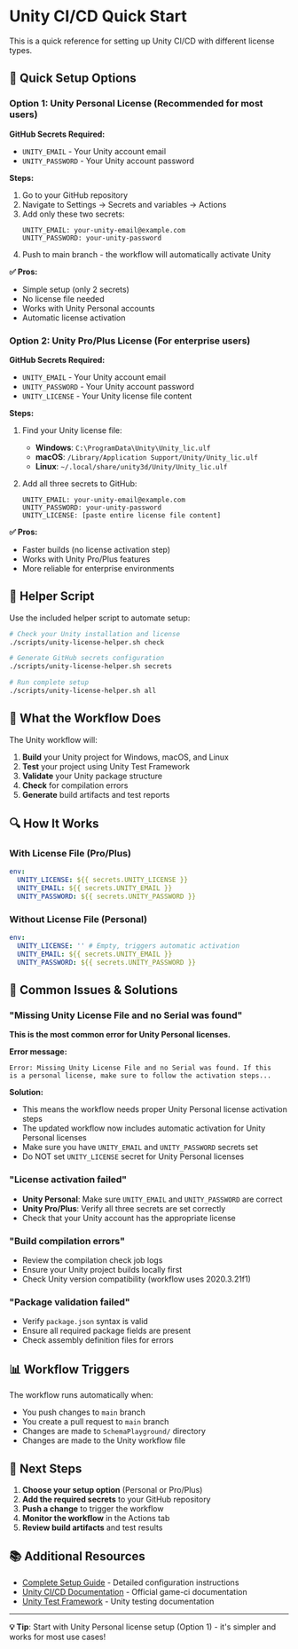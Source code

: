 # Unity CI/CD Quick Start

This is a quick reference for setting up Unity CI/CD with different license types.

## 🚀 Quick Setup Options

### Option 1: Unity Personal License (Recommended for most users)

**GitHub Secrets Required:**
- `UNITY_EMAIL` - Your Unity account email
- `UNITY_PASSWORD` - Your Unity account password

**Steps:**
1. Go to your GitHub repository
2. Navigate to Settings → Secrets and variables → Actions
3. Add only these two secrets:
   ```
   UNITY_EMAIL: your-unity-email@example.com
   UNITY_PASSWORD: your-unity-password
   ```
4. Push to main branch - the workflow will automatically activate Unity

**✅ Pros:**
- Simple setup (only 2 secrets)
- No license file needed
- Works with Unity Personal accounts
- Automatic license activation

### Option 2: Unity Pro/Plus License (For enterprise users)

**GitHub Secrets Required:**
- `UNITY_EMAIL` - Your Unity account email
- `UNITY_PASSWORD` - Your Unity account password  
- `UNITY_LICENSE` - Your Unity license file content

**Steps:**
1. Find your Unity license file:
   - **Windows**: `C:\ProgramData\Unity\Unity_lic.ulf`
   - **macOS**: `/Library/Application Support/Unity/Unity_lic.ulf`
   - **Linux**: `~/.local/share/unity3d/Unity/Unity_lic.ulf`

2. Add all three secrets to GitHub:
   ```
   UNITY_EMAIL: your-unity-email@example.com
   UNITY_PASSWORD: your-unity-password
   UNITY_LICENSE: [paste entire license file content]
   ```

**✅ Pros:**
- Faster builds (no license activation step)
- Works with Unity Pro/Plus features
- More reliable for enterprise environments

## 🔧 Helper Script

Use the included helper script to automate setup:

```bash
# Check your Unity installation and license
./scripts/unity-license-helper.sh check

# Generate GitHub secrets configuration
./scripts/unity-license-helper.sh secrets

# Run complete setup
./scripts/unity-license-helper.sh all
```

## 📝 What the Workflow Does

The Unity workflow will:

1. **Build** your Unity project for Windows, macOS, and Linux
2. **Test** your project using Unity Test Framework
3. **Validate** your Unity package structure
4. **Check** for compilation errors
5. **Generate** build artifacts and test reports

## 🔍 How It Works

### With License File (Pro/Plus)
```yaml
env:
  UNITY_LICENSE: ${{ secrets.UNITY_LICENSE }}
  UNITY_EMAIL: ${{ secrets.UNITY_EMAIL }}
  UNITY_PASSWORD: ${{ secrets.UNITY_PASSWORD }}
```

### Without License File (Personal)
```yaml
env:
  UNITY_LICENSE: '' # Empty, triggers automatic activation
  UNITY_EMAIL: ${{ secrets.UNITY_EMAIL }}
  UNITY_PASSWORD: ${{ secrets.UNITY_PASSWORD }}
```

## 🚨 Common Issues & Solutions

### "Missing Unity License File and no Serial was found"
**This is the most common error for Unity Personal licenses.**

**Error message:**
```
Error: Missing Unity License File and no Serial was found. If this
is a personal license, make sure to follow the activation steps...
```

**Solution:**
- This means the workflow needs proper Unity Personal license activation steps
- The updated workflow now includes automatic activation for Unity Personal licenses
- Make sure you have `UNITY_EMAIL` and `UNITY_PASSWORD` secrets set
- Do NOT set `UNITY_LICENSE` secret for Unity Personal licenses

### "License activation failed"
- **Unity Personal**: Make sure `UNITY_EMAIL` and `UNITY_PASSWORD` are correct
- **Unity Pro/Plus**: Verify all three secrets are set correctly
- Check that your Unity account has the appropriate license

### "Build compilation errors"
- Review the compilation check job logs
- Ensure your Unity project builds locally first
- Check Unity version compatibility (workflow uses 2020.3.21f1)

### "Package validation failed"
- Verify `package.json` syntax is valid
- Ensure all required package fields are present
- Check assembly definition files for errors

## 📊 Workflow Triggers

The workflow runs automatically when:
- You push changes to `main` branch
- You create a pull request to `main` branch
- Changes are made to `SchemaPlayground/` directory
- Changes are made to the Unity workflow file

## 🎯 Next Steps

1. **Choose your setup option** (Personal or Pro/Plus)
2. **Add the required secrets** to your GitHub repository
3. **Push a change** to trigger the workflow
4. **Monitor the workflow** in the Actions tab
5. **Review build artifacts** and test results

## 📚 Additional Resources

- [Complete Setup Guide](UNITY_CI_SETUP.md) - Detailed configuration instructions
- [Unity CI/CD Documentation](https://game.ci/docs/github/getting-started) - Official game-ci documentation
- [Unity Test Framework](https://docs.unity3d.com/Packages/com.unity.test-framework@latest) - Unity testing documentation

---

**💡 Tip**: Start with Unity Personal license setup (Option 1) - it's simpler and works for most use cases!